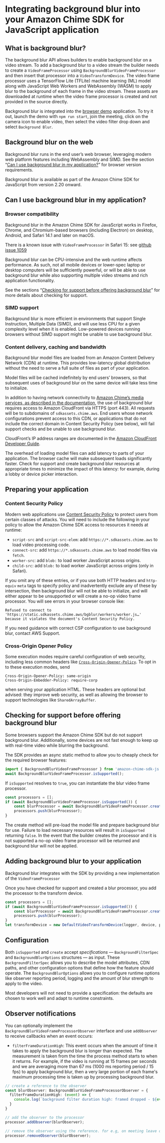 # Integrating background blur into your Amazon Chime SDK for JavaScript application

## What is background blur?

The background blur API allows builders to enable background blur on a video stream. To add a background blur to a video stream the builder needs to create a `VideoFrameProcessor` using `BackgroundBlurVideoFrameProcessor` and then insert that processor into a `VideoTransformDevice`. The video frame processor uses a TensorFlow Lite (TFLite) machine learning (ML) model along with JavaScript Web Workers and WebAssembly (WASM) to apply blur to the background of each frame in the video stream. These assets are downloaded at runtime when the video frame processor is created and not provided in the source directly.

Background blur is integrated into the [browser demo](https://github.com/aws/amazon-chime-sdk-js/tree/master/demos/browser) application. To try it out, launch the demo with `npm run start`, join the meeting, click on the camera icon to enable video, then select the video filter drop down and select `Background Blur`.

## Background blur on the web

Background blur runs in the end user’s web browser, leveraging modern web platform features including WebAssembly and SIMD. See the section “[Can I use background blur in my application?](#can-i-use-amazon-background-blur-in-my-application)” for browser version requirements.

Background blur is available as part of the Amazon Chime SDK for JavaScript from version 2.20 onward.

## Can I use background blur in my application?

### Browser compatibility

Background blur in the Amazon Chime SDK for JavaScript works in Firefox, Chrome, and Chromium-based browsers (including Electron) on desktop, Android, and Safari 14.1 and later on macOS. 

There is a known issue with `VideoFrameProcessor` in Safari 15: see [github issue 1059](https://github.com/aws/amazon-chime-sdk-js/issues/1059)

Background blur can be CPU-intensive and the web runtime affects performance. As such, not all mobile devices or lower-spec laptop or desktop computers will be sufficiently powerful, or will be able to use background blur while also supporting multiple video streams and rich application functionality.

See the sections “[Checking for support before offering background blur](#checking-for-support-before-offering-background-blur)” for more details about checking for support.


### SIMD support

Background blur is more efficient in environments that support Single Instruction, Multiple Data (SIMD), and will use less CPU for a given complexity level when it is enabled. Low-powered devices running browsers without SIMD support might be unable to use background blur.

### Content delivery, caching and bandwidth

Background blur model files are loaded from an Amazon Content Delivery Network (CDN) at runtime. This provides low-latency global distribution without the need to serve a full suite of files as part of your application.

Model files will be cached indefinitely by end users’ browsers, so that subsequent uses of background blur on the same device will take less time to initialize.

In addition to having network connectivity to [Amazon Chime’s media services, as described in the documentation](https://docs.aws.amazon.com/chime/latest/dg/chime-components.html), the use of background blur requires access to Amazon CloudFront via HTTPS (port 443). All requests will be to subdomains of `sdkassets.chime.aws`. End users whose network configurations prevent access to this CDN, or applications that do not include the correct domain in Content Security Policy (see below), will fail support checks and be unable to use background blur.

CloudFront’s IP address ranges are documented in the [Amazon CloudFront Developer Guide](https://docs.aws.amazon.com/AmazonCloudFront/latest/DeveloperGuide/LocationsOfEdgeServers.html).

The overhead of loading model files can add latency to parts of your application. The browser cache will make subsequent loads significantly faster. Check for support and create background blur resources at appropriate times to minimize the impact of this latency: for example, during a lobby or device picker interaction.

## Preparing your application

### Content Security Policy

Modern web applications use [Content Security Policy](https://developer.mozilla.org/en-US/docs/Web/HTTP/CSP) to protect users from certain classes of attacks. You will need to include the following in your policy to allow the Amazon Chime SDK access to resources it needs at runtime:

* `script-src` and `script-src-elem`: add `https://*.sdkassets.chime.aws` to load video processing code.
* `connect-src`: add `https://*.sdkassets.chime.aws` to load model files via `fetch`.
* `worker-src`: add `blob:` to load worker JavaScript across origins.
* `child-src`: add `blob:` to load worker JavaScript across origins (only in Safari).

If you omit any of these entries, or if you use both HTTP headers and `http-equiv` `meta` tags to specify policy and inadvertently exclude any of these by intersection, then background blur will not be able to initialize, and will either appear to be unsupported or will create a no-op video frame processor. You will see errors in your browser console like:

```
Refused to connect to
'https://static.sdkassets.chime.aws/bgblur/workers/worker.js…'
because it violates the document's Content Security Policy.
```

If you need guidance with correct CSP configuration to use background blur, contact AWS Support.

### Cross-Origin Opener Policy

Some execution modes require careful configuration of web security, including less common headers like [`Cross-Origin-Opener-Policy`](https://developer.mozilla.org/en-US/docs/Web/HTTP/Headers/Cross-Origin-Opener-Policy). To opt in to these execution modes, send

```
Cross-Origin-Opener-Policy: same-origin
Cross-Origin-Embedder-Policy: require-corp
```

when serving your application HTML. These headers are optional but advised: they improve web security, as well as allowing the browser to support technologies like `SharedArrayBuffer`.

## Checking for support before offering background blur

Some browsers support the Amazon Chime SDK but do not support background blur. Additionally, some devices are not fast enough to keep up with real-time video while blurring the background.

The SDK provides an async static method to allow you to cheaply check for the required browser features:

```typescript
import { BackgroundBlurVideoFrameProcessor } from 'amazon-chime-sdk-js';
await BackgroundBlurVideoFrameProcessor.isSupported();
```

If `isSupported` resolves to `true`, you can instantiate the blur video frame processor.

```typescript
const processors = [];
if (await BackgroundBlurVideoFrameProcessor.isSupported()) {
    const blurProcessor = await BackgroundBlurVideoFrameProcessor.create();
    processors.push(blurProcessor);
}
```

The create method will pre-load the model file and prepare background blur for use. Failure to load necessary resources will result in `isSupported` returning `false`. In the event that the builder creates the processor and it is not supported a no-op video frame processor will be returned and background blur will not be applied.


## Adding background blur to your application

Background blur integrates with the SDK by providing a new implementation of the `VideoFrameProcessor`

Once you have checked for support and created a blur processor, you add the processor to the transform device.

```typescript
const processors = [];
if (await BackgroundBlurVideoFrameProcessor.isSupported()) {
    const blurProcessor = await BackgroundBlurVideoFrameProcessor.create();
    processors.push(blurProcessor);
}
let transformDevice = new DefaultVideoTransformDevice(logger, device, processors);
```

## Configuration

Both `isSupported` and `create` accept _specifications_ — `BackgroundFilterSpec` and `BackgroundBlurOptions` structures — as input. These `BackgroundFilterSpec` allows you to describe the model attributes, CDN paths, and other configuration options that define how the feature should operate. The `BackgroundBlurOptions` allows you to configure runtime options like observer reporting period, logging and the amount of blur strength to apply to the video.


Most developers will not need to provide a specification: the defaults are chosen to work well and adapt to runtime constraints. 

## Observer notifications

You can optionally implement the `BackgroundBlurVideoFrameProcessorObserver` interface and use `addObserver` to receive callbacks when an event occurs:

* `filterFrameDurationHigh`:  This event occurs when the amount of time it takes to apply the background blur is longer than expected. The measurement is taken from the time the process method starts to when it returns. For example, if the video is running at 15 frames per seconds and we are averaging more than 67 ms (1000 ms reporting period / 15 fps) to apply background blur, then a very large portion of each frame's maximum processing time is taken up by processing background blur.

```typescript
// create a reference to the observer
const blurObserver: BackgroundBlurVideoFrameProcessorObserver = {
  filterFrameDurationHigh: (event) => {
    console.log(`background filter duration high: framed dropped - ${event.framesDropped}, avg - ${event.avgFilterDurationMillis} ms, frame rate - ${event.framerate}, period - ${event.periodMillis} ms`);
  }
}

// add the observer to the processor
processor.addObserver(blurObserver);

// remove the observer using the reference. for e.g, on meeting leave or turning the bgblur feature/filter off.
processor.removeObserver(blurObserver);
```

